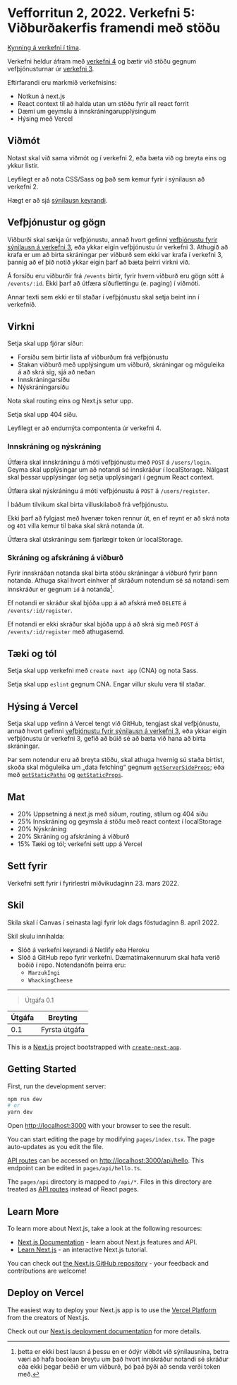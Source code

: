 # Vefforritun 2, 2022. Verkefni 5: Viðburðakerfis framendi með stöðu

[Kynning á verkefni í tíma](https://youtu.be/).

Verkefni heldur áfram með [verkefni 4](https://github.com/vefforritun/vef2-2022-v4/) og bætir við stöðu gegnum vefþjónusturnar úr [verkefni 3](https://github.com/vefforritun/vef2-2022-v3/).

Eftirfarandi eru markmið verkefnisins:

* Notkun á next.js
* React context til að halda utan um stöðu fyrir all react forrit
* Dæmi um geymslu á innskráningarupplýsingum
* Hýsing með Vercel

## Viðmót

Notast skal við sama viðmót og í verkefni 2, eða bæta við og breyta eins og ykkur listir.

Leyfilegt er að nota CSS/Sass og það sem kemur fyrir í sýnilausn að verkefni 2.

Hægt er að sjá [sýnilausn keyrandi](https://vef2-2022-v5-synilausn-vert.vercel.app/).

## Vefþjónustur og gögn

Viðburði skal sækja úr vefþjónustu, annað hvort gefinni [vefþjónustu fyrir sýnilausn á verkefni 3](https://vef2-20222-v3-synilausn.herokuapp.com/), eða ykkar eigin vefþjónustu úr verkefni 3. Athugið að krafa er um að birta skráningar per viðburð sem ekki var krafa í verkefni 3, þannig að ef þið notið ykkar eigin þarf að bæta þeirri virkni við.

Á forsíðu eru viðburðir frá `/events` birtir, fyrir hvern viðburð eru gögn sótt á `/events/:id`. Ekki þarf að útfæra síðuflettingu (e. paging) í viðmóti.

Annar texti sem ekki er til staðar í vefþjónustu skal setja beint inn í verkefnið.

## Virkni

Setja skal upp fjórar síður:

* Forsíðu sem birtir lista af viðburðum frá vefþjónustu
* Stakan viðburð með upplýsingum um viðburð, skráningar og möguleika á að skrá sig, sjá að neðan
* Innskráningarsíðu
* Nýskráningarsíðu

Nota skal routing eins og Next.js setur upp.

Setja skal upp 404 síðu.

Leyfilegt er að endurnýta compontenta úr verkefni 4.

### Innskráning og nýskráning

Útfæra skal innskráningu á móti vefþjónustu með `POST` á `/users/login`. Geyma skal upplýsingar um að notandi sé innskráður í localStorage. Nálgast skal þessar upplýsingar (og setja upplýsingar) í gegnum React context.

Útfæra skal nýskráningu á móti vefþjónustu á `POST` á `/users/register`.

Í báðum tilvikum skal birta villuskilaboð frá vefþjónustu.

Ekki þarf að fylgjast með hvenær token rennur út, en ef reynt er að skrá nota og `401` villa kemur til baka skal skrá notanda út.

Útfæra skal útskráningu sem fjarlægir token úr localStorage.

### Skráning og afskráning á viðburð

Fyrir innskráðan notanda skal birta stöðu skráningar á viðburð fyrir þann notanda. Athuga skal hvort einhver af skráðum notendum sé sá notandi sem innskráður er gegnum `id` á notanda[^1].

Ef notandi er skráður skal bjóða upp á að afskrá með `DELETE` á `/events/:id/register`.

Ef notandi er ekki skráður skal bjóða upp á að skrá sig með `POST` á `/events/:id/register` með athugasemd.

## Tæki og tól

Setja skal upp verkefni með `create next app` (CNA) og nota Sass.

Setja skal upp `eslint` gegnum CNA. Engar villur skulu vera til staðar.

## Hýsing á Vercel

Setja skal upp vefinn á Vercel tengt við GitHub, tengjast skal vefþjónustu, annað hvort gefinni [vefþjónustu fyrir sýnilausn á verkefni 3](https://vef2-20222-v3-synilausn.herokuapp.com/), eða ykkar eigin vefþjónustu úr verkefni 3, gefið að búið sé að bæta við hana að birta skráningar.

Þar sem notendur eru að breyta stöðu, skal athuga hvernig sú staða birtist, skoða skal möguleika um „data fetching“ gegnum [`getServerSideProps`](https://nextjs.org/docs/api-reference/data-fetching/get-server-side-props); eða með [`getStaticPaths`](https://nextjs.org/docs/api-reference/data-fetching/get-static-paths) og [`getStaticProps`](https://nextjs.org/docs/api-reference/data-fetching/get-static-props).

## Mat

* 20% Uppsetning á next.js með síðum, routing, stílum og 404 síðu
* 25% Innskráning og geymsla á stöðu með react context í localStorage
* 20% Nýskráning
* 20% Skráning og afskráning á viðburð
* 15% Tæki og tól; verkefni sett upp á Vercel

## Sett fyrir

Verkefni sett fyrir í fyrirlestri miðvikudaginn 23. mars 2022.

## Skil

Skila skal í Canvas í seinasta lagi fyrir lok dags föstudaginn 8. apríl 2022.

Skil skulu innihalda:

* Slóð á verkefni keyrandi á Netlify eða Heroku
* Slóð á GitHub repo fyrir verkefni. Dæmatímakennurum skal hafa verið boðið í repo. Notendanöfn þeirra eru:
  * `MarzukIngi`
  * `WhackingCheese`

[^1]: þetta er ekki best lausn á þessu en er ódýr viðbót við sýnilausnina, betra væri að hafa boolean breytu um það hvort innskráður notandi sé skráður eða ekki þegar beðið er um viðburð, þó það þýði að senda verði token með.

---

> Útgáfa 0.1

| Útgáfa | Breyting                                     |
|--------|----------------------------------------------|
| 0.1    | Fyrsta útgáfa                                |



This is a [Next.js](https://nextjs.org/) project bootstrapped with [`create-next-app`](https://github.com/vercel/next.js/tree/canary/packages/create-next-app).

## Getting Started

First, run the development server:

```bash
npm run dev
# or
yarn dev
```

Open [http://localhost:3000](http://localhost:3000) with your browser to see the result.

You can start editing the page by modifying `pages/index.tsx`. The page auto-updates as you edit the file.

[API routes](https://nextjs.org/docs/api-routes/introduction) can be accessed on [http://localhost:3000/api/hello](http://localhost:3000/api/hello). This endpoint can be edited in `pages/api/hello.ts`.

The `pages/api` directory is mapped to `/api/*`. Files in this directory are treated as [API routes](https://nextjs.org/docs/api-routes/introduction) instead of React pages.

## Learn More

To learn more about Next.js, take a look at the following resources:

- [Next.js Documentation](https://nextjs.org/docs) - learn about Next.js features and API.
- [Learn Next.js](https://nextjs.org/learn) - an interactive Next.js tutorial.

You can check out [the Next.js GitHub repository](https://github.com/vercel/next.js/) - your feedback and contributions are welcome!

## Deploy on Vercel

The easiest way to deploy your Next.js app is to use the [Vercel Platform](https://vercel.com/new?utm_medium=default-template&filter=next.js&utm_source=create-next-app&utm_campaign=create-next-app-readme) from the creators of Next.js.

Check out our [Next.js deployment documentation](https://nextjs.org/docs/deployment) for more details.
